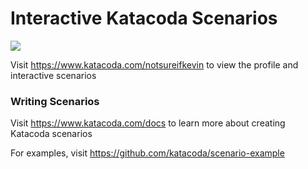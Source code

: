 # Interactive Katacoda Scenarios

[![](http://shields.katacoda.com/katacoda/notsureifkevin/count.svg)](https://www.katacoda.com/notsureifkevin "Get your profile on Katacoda.com")

Visit https://www.katacoda.com/notsureifkevin to view the profile and interactive scenarios

### Writing Scenarios
Visit https://www.katacoda.com/docs to learn more about creating Katacoda scenarios

For examples, visit https://github.com/katacoda/scenario-example
